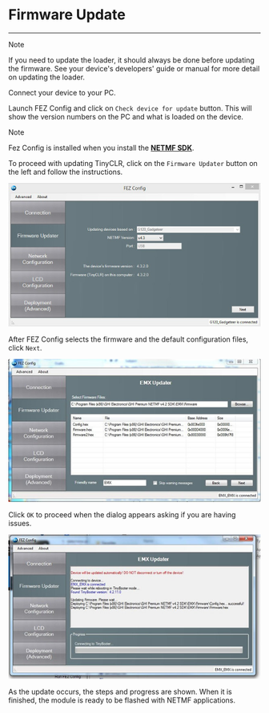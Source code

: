 # Firmware Update 
---
> [!Note]
> If you need to update the loader, it should always be done before updating the firmware. See your device's developers' guide or manual for more detail on updating the loader.

Connect your device to your PC.

Launch FEZ Config and click on `Check device for update` button. This will show the
version numbers on the PC and what is loaded on the device.

> [!Note]
> Fez Config is installed when you install the [**NETMF SDK**](../downloads.md ).

To proceed with updating TinyCLR, click on the `Firmware Updater` button on the left and
follow the instructions.

![FEZ Config Utility](images/fez-config.jpg)

After FEZ Config selects the firmware and the default configuration files, click `Next`.

![Firmware and Config Files](images/firmware-config-files.jpg)

Click `OK` to proceed when the dialog appears asking if you are having issues.

![Updating Firmware](images/updating-firmware.jpg)

As the update occurs, the steps and progress are shown. When it is finished, the
module is ready to be flashed with NETMF applications.